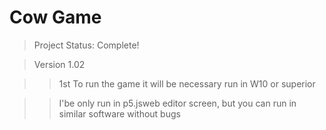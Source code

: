 <h1> Cow Game </h1>

> Project Status: Complete!

> Version 1.02

>> 1st To run the game it will be necessary run in W10 or superior

>> I'be only run in p5.jsweb editor screen, but you can run in similar software without bugs

